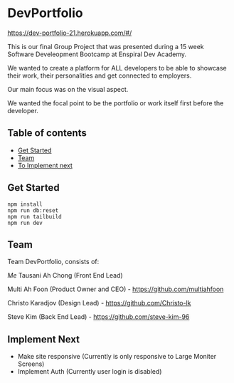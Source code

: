 # DevPortfolio

https://dev-portfolio-21.herokuapp.com/#/

This is our final Group Project that was presented during a 15 week Software Develeopment Bootcamp at Enspiral Dev Academy.

We wanted to create a platform for ALL developers to be able to showcase their work, their personalities and get connected to employers.

Our main focus was on the visual aspect. 

We wanted the focal point to be the portfolio or work itself first before the developer. 

## Table of contents
* [Get Started](#get-started)
* [Team](#team)
* [To Implement next](#implement-next)

## Get Started

```shell
npm install
npm run db:reset
npm run tailbuild
npm run dev
```
		
## Team
Team DevPortfolio, consists of: 

_Me_ Tausani Ah Chong (Front End Lead)

Multi Ah Foon (Product Owner and CEO) - https://github.com/multiahfoon

Christo Karadjov (Design Lead) - https://github.com/Christo-lk

Steve Kim (Back End Lead) - https://github.com/steve-kim-96

## Implement Next
- Make site responsive (Currently is only responsive to Large Moniter Screens)
- Implement Auth (Currently user login is disabled)
